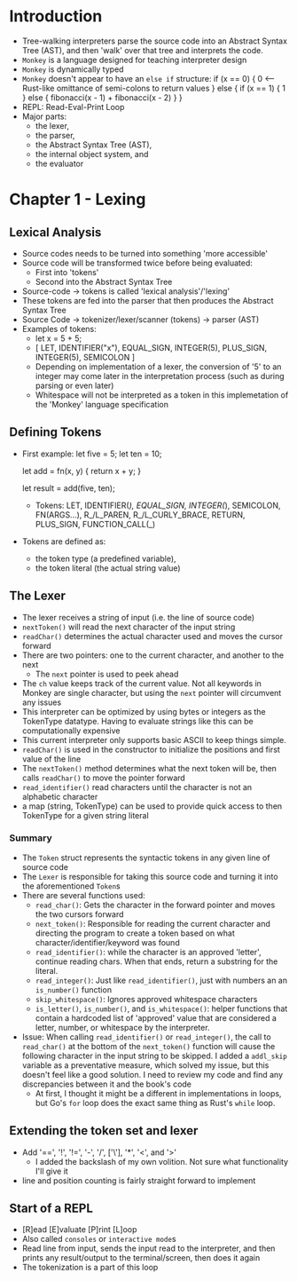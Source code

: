 # Introduction
- Tree-walking interpreters parse the source code into an Abstract Syntax Tree
  (AST), and then 'walk' over that tree and interprets the code.
- `Monkey` is a language designed for teaching interpreter design
- `Monkey` is dynamically typed
- `Monkey` doesn't appear to have an `else if` structure:
    if (x == 0) {
        0 <-- Rust-like omittance of semi-colons to return values
    } else {
        if (x == 1) {
            1
        } else {
            fibonacci(x - 1) + fibonacci(x - 2)
        }
    }
- REPL: Read-Eval-Print Loop
- Major parts:
    - the lexer,
    - the parser,
    - the Abstract Syntax Tree (AST),
    - the internal object system, and
    - the evaluator

# Chapter 1 - Lexing
## Lexical Analysis
- Source codes needs to be turned into something 'more accessible'
- Source code will be transformed twice before being evaluated:
    - First into 'tokens'
    - Second into the Abstract Syntax Tree
- Source-code -> tokens is called 'lexical analysis'/'lexing'
- These tokens are fed into the parser that then produces the Abstract Syntax
  Tree
- Source Code -> tokenizer/lexer/scanner (tokens) -> parser (AST)
- Examples of tokens: 
    - let x = 5 + 5;
    - [
        LET,
        IDENTIFIER("x"),
        EQUAL_SIGN,
        INTEGER(5),
        PLUS_SIGN,
        INTEGER(5),
        SEMICOLON
      ]
    - Depending on implementation of a lexer, the conversion of '5' to an
      integer may come later in the interpretation process (such as during
      parsing or even later)
    - Whitespace will not be interpreted as a token in this implemetation of
      the 'Monkey' language specification

## Defining Tokens
- First example:
    let five = 5;
    let ten = 10;

    let add = fn(x, y) {
        return x + y;
    }

    let result = add(five, ten);

  - Tokens: LET, IDENTIFIER(_), EQUAL_SIGN, INTEGER(_), SEMICOLON, FN(ARGS...),
            R_/L_PAREN, R_/L_CURLY_BRACE, RETURN, PLUS_SIGN, FUNCTION_CALL(_)
- Tokens are defined as:
    - the token type (a predefined variable),
    - the token literal (the actual string value)

## The Lexer
- The lexer receives a string of input (i.e. the line of source code)
- `nextToken()` will read the next character of the input string
- `readChar()` determines the actual character used and moves the cursor 
  forward
- There are two pointers: one to the current character, and another to the next
    - The `next` pointer is used to peek ahead
- The `ch` value keeps track of the current value. Not all keywords in Monkey
  are single character, but using the `next` pointer will circumvent any issues
- This interpreter can be optimized by using bytes or integers as the TokenType
  datatype. Having to evaluate strings like this can be computationally
  expensive
- This current interpreter only supports basic ASCII to keep things simple.
- `readChar()` is used in the constructor to initialize the positions and 
  first value of the line
- The `nextToken()` method determines what the next token will be, then calls 
  `readChar()` to move the pointer forward
- `read_identifier()` read characters until the character is not an alphabetic
  character
- a map (string, TokenType) can be used to provide quick access to then TokenType
  for a given string literal

### Summary
- The `Token` struct represents the syntactic tokens in any given line of 
  source code
- The `Lexer` is responsible for taking this source code and turning it into
  the aforementioned `Token`s
- There are several functions used:
    - `read_char()`: Gets the character in the forward pointer and moves the 
                     two cursors forward
    - `next_token()`: Responsible for reading the current character and 
                      directing the program to create a token based on what
                      character/identifier/keyword was found
    - `read_identifier()`: while the character is an approved 'letter', continue
                           reading chars. When that ends, return a substring
                           for the literal.
    - `read_integer()`: Just like `read_identifier()`, just with numbers an an
                        `is_number()` function
    - `skip_whitespace()`: Ignores approved whitespace characters
    - `is_letter()`, 
      `is_number()`, and 
      `is_whitespace()`: helper functions that contain a hardcoded list of 
                         'approved' value that are considered a letter, number,
                         or whitespace by the interpreter.
- Issue: When calling `read_identifier()` or `read_integer()`, the call to 
  `read_char()` at the bottom of the `next_token()` function will cause the
  following character in the input string to be skipped. I added a `addl_skip`
  variable as a preventative measure, which solved my issue, but this doesn't
  feel like a good solution. I need to review my code and find any discrepancies
  between it and the book's code
    - At first, I thought it might be a different in implementations in loops,
      but Go's `for` loop does the exact same thing as Rust's `while` loop.

## Extending the token set and lexer
- Add '==', '!', '!=', '-', '/', ['\\'], '*', '<', and '>'
    - I added the backslash of my own volition. Not sure what functionality
      I'll give it
- line and position counting is fairly straight forward to implement

## Start of a REPL
- [R]ead [E]valuate [P]rint [L]oop
- Also called `consoles` or `interactive mode`s
- Read line from input, sends the input read to the interpreter, and then prints
  any result/output to the terminal/screen, then does it again
- The tokenization is a part of this loop

